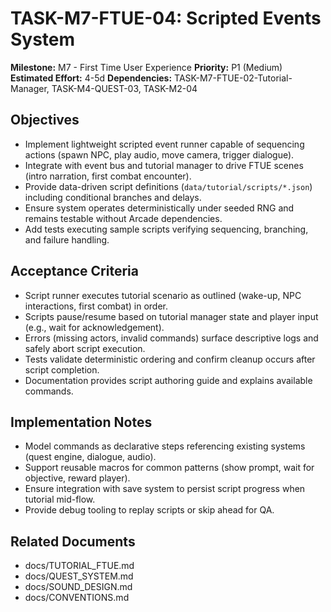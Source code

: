 # TASK-M7-FTUE-04: Scripted Events System

**Milestone:** M7 - First Time User Experience
**Priority:** P1 (Medium)
**Estimated Effort:** 4-5d
**Dependencies:** TASK-M7-FTUE-02-Tutorial-Manager, TASK-M4-QUEST-03, TASK-M2-04

## Objectives

- Implement lightweight scripted event runner capable of sequencing actions (spawn NPC, play audio, move camera, trigger dialogue).
- Integrate with event bus and tutorial manager to drive FTUE scenes (intro narration, first combat encounter).
- Provide data-driven script definitions (`data/tutorial/scripts/*.json`) including conditional branches and delays.
- Ensure system operates deterministically under seeded RNG and remains testable without Arcade dependencies.
- Add tests executing sample scripts verifying sequencing, branching, and failure handling.

## Acceptance Criteria

- Script runner executes tutorial scenario as outlined (wake-up, NPC interactions, first combat) in order.
- Scripts pause/resume based on tutorial manager state and player input (e.g., wait for acknowledgement).
- Errors (missing actors, invalid commands) surface descriptive logs and safely abort script execution.
- Tests validate deterministic ordering and confirm cleanup occurs after script completion.
- Documentation provides script authoring guide and explains available commands.

## Implementation Notes

- Model commands as declarative steps referencing existing systems (quest engine, dialogue, audio).
- Support reusable macros for common patterns (show prompt, wait for objective, reward player).
- Ensure integration with save system to persist script progress when tutorial mid-flow.
- Provide debug tooling to replay scripts or skip ahead for QA.

## Related Documents

- docs/TUTORIAL_FTUE.md
- docs/QUEST_SYSTEM.md
- docs/SOUND_DESIGN.md
- docs/CONVENTIONS.md
